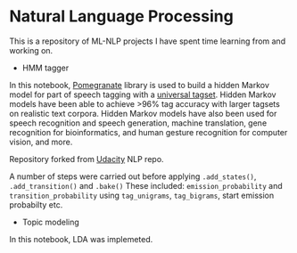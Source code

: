 # Natural Language Processing

This is a repository of ML-NLP projects I have spent time learning from and working on.

- HMM tagger

In this notebook, [Pomegranate](https://github.com/jmschrei/pomegranate) library is used to build a hidden Markov model for part of speech tagging with a [universal tagset](http://www.petrovi.de/data/universal.pdf). Hidden Markov models have been able to achieve >96% tag accuracy with larger tagsets on realistic text corpora. Hidden Markov models have also been used for speech recognition and speech generation, machine translation, gene recognition for bioinformatics, and human gesture recognition for computer vision, and more.

Repository forked from [Udacity](https://github.com/Udacity) NLP repo.

A number of steps were carried out before applying `.add_states()`, `.add_transition()` and `.bake()`
These included:
`emission_probability` and `transition_probability` using `tag_unigrams`, `tag_bigrams`, start emission probabilty etc.
- Topic modeling

In this notebook, LDA was implemeted.
